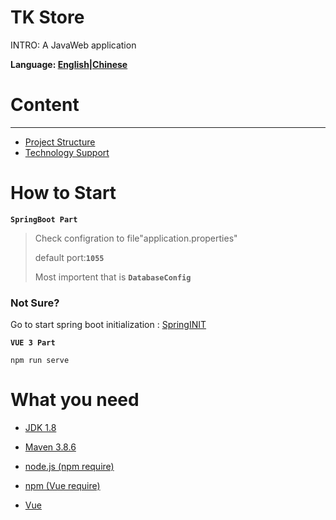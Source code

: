 # TK Store
INTRO: A JavaWeb application

**Language: [English]()|[Chinese](Readme-zh-cn.md)**

# Content
---
- [Project Structure]()
- [Technology Support](th.md)

# How to Start

**`SpringBoot Part`** 

> Check configration to file"application.properties"
>
> default port:**`1055`**
>
> Most importent that is **`DatabaseConfig`**

### Not Sure?

Go to start spring boot initialization : [SpringINIT](https://start.spring.io)

**`VUE 3 Part`**

```shell
npm run serve
```

# What you need

- [JDK 1.8]()
- [Maven 3.8.6]()

- [node.js (npm require)](https://nodejs.org/zh-cn/)
- [npm (Vue require)]()
- [Vue](https://vuejs.org/)

